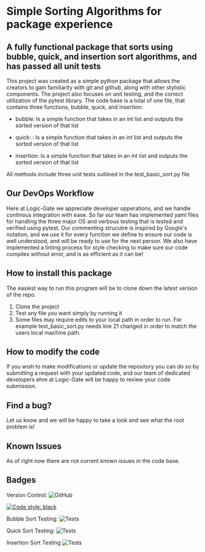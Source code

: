 
# Simple Sorting Algorithms for package experience

## A fully functional package that sorts using bubble, quick, and insertion sort algorithms, and has passed all unit tests

This project was created as a simple python package that allows the creators to gain familiarity with git and github, along with other stylistic components. The project also focuses on unit testing, and the correct utilization of the pytest library. The code base is a total of one file, that contains three functions, bubble, quick, and insertion:

- bubble: Is a simple function that takes in an int list and outputs the sorted version of that list

- quick: : Is a simple function that takes in an int list and outputs the sorted version of that list

- insertion: Is a simple function that takes in an int list and outputs the sorted version of that list

All methods include three unit tests outlined in the test_basic_sort.py file

## Our DevOps Workflow

Here at Logic-Gate we appreciate developer opperations, and we handle continous integration with ease. So far our team has implemented yaml files for handling the three major OS and verbous testing that is tested and verified using pytest. Our commenting strucutre is inspired by Google's notation, and we use it for every function we define to ensure our code is well understood, and will be ready to use for the next person. We also have implemented a linting process for style checking to make sure our code compiles without error, and is as efficient as it can be!

## How to install this package

The easiest way to run this program will be to clone down the latest version of the repo.

1. Clone the project
2. Test any file you want simply by running it
3. Some files may require edits to your local path in order to run. For example test_basic_sort.py needs line 21 changed in order to match the users local machine path.

## How to modify the code

If you wish to make modifications or update the repository you can do so by submitting a request with your updated code, and our team of dedicated developers ehre at Logic-Gate will be happy to review your code submission.

## Find a bug?

Let us know and we will be happy to take a look and see what the root problem is!

## Known Issues

As of right now there are not current known issues in the code base.

## Badges

Version Control: ![GitHub](https://img.shields.io/badge/github-%23121011.svg?style=for-the-badge&logo=github&logoColor=white)

 [![Code style: black](https://img.shields.io/badge/code%20style-black-000000.svg)](https://github.com/psf/black)

Bubble Sort Testing: ![Tests](https://img.shields.io/badge/Tests-Passing-brightgreen)

Quick Sort Testing: ![Tests](https://img.shields.io/badge/Tests-Passing-brightgreen)

Insertion Sort Testing ![Tests](https://img.shields.io/badge/Tests-Passing-brightgreen)
